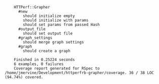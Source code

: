 		
		HTTPerf::Grapher
		  #new
		    should initialize empty
		    should initialize with params
		    should set params from passed Hash
		  #output_file
		    should set output file
		  #graph_settings
		    should merge graph settings
		  #graph
		    should create a graph
		
		Finished in 0.25224 seconds
		6 examples, 0 failures
		Coverage report generated for RSpec to /home/jmervine/Development/httperfrb-grapher/coverage. 36 / 38 LOC (94.74%) covered.
